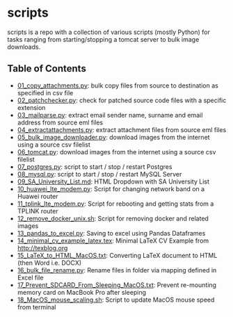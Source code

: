 # scripts
scripts is a repo with a collection of various scripts (mostly Python) for tasks ranging from starting/stopping a tomcat server to bulk image downloads.

## Table of Contents
- [01_copy_attachments.py](https://github.com/jajukajulz/scripts/blob/master/scripts/01_copy_attachments.py): bulk copy files from source to destination as specified in csv file
- [02_patchchecker.py](https://github.com/jajukajulz/scripts/blob/master/scripts/02_patchchecker.py): check for patched source code files with a specific extension
- [03_mailparse.py](https://github.com/jajukajulz/scripts/blob/master/scripts/03_mailparse.py): extract email sender name, surname and email address from source eml files
- [04_extractattachments.py](https://github.com/jajukajulz/scripts/blob/master/scripts/04_extractattachments.py): extract attachment files from source eml files
- [05_bulk_image_downloader.py](https://github.com/jajukajulz/scripts/blob/master/scripts/05_bulk_image_downloader.py): download images from the internet using a source csv filelist
- [06_tomcat.py](https://github.com/jajukajulz/scripts/blob/master/scripts/06_tomcat.py): download images from the internet using a source csv filelist
- [07_postgres.py](https://github.com/jajukajulz/scripts/blob/master/scripts/07_postgres.py): script to start / stop / restart Postgres
- [08_mysql.py](https://github.com/jajukajulz/scripts/blob/master/scripts/08_mysql.py): script to start / stop / restart MySQL Server
- [09_SA_University_List.md](https://github.com/jajukajulz/scripts/blob/master/scripts/09_SA_University_List.md): HTML Dropdown with SA University List
- [10_huawei_lte_modem.py](https://github.com/jajukajulz/scripts/blob/master/scripts/10_huawei_lte_modem.py): Script for changing network band on a Huawei router
- [11_tplink_lte_modem.py](https://github.com/jajukajulz/scripts/blob/master/scripts/11_tplink_lte_modem.py): Script for rebooting and getting stats from a TPLINK router
- [12_remove_docker_unix.sh](https://github.com/jajukajulz/scripts/blob/master/scripts/12_remove_docker_unix.sh): Script for removing docker and related images
- [13_pandas_to_excel.py](https://github.com/jajukajulz/scripts/blob/master/scripts/13_pandas_to_excel.py): Saving to excel using Pandas Dataframes
- [14_minimal_cv_example_latex.tex](https://github.com/jajukajulz/scripts/blob/master/scripts/14_minimal_cv_example_latex.tex): Minimal LaTeX CV Example from http://texblog.org
- [15_LaTeX_to_HTML_MacOS.txt](https://github.com/jajukajulz/scripts/blob/master/scripts/15_LaTeX_to_HTML_MacOS.txt): Converting LaTeX document to HTML (then Word i.e. DOCX)
- [16_bulk_file_rename.py](https://github.com/jajukajulz/scripts/blob/master/scripts/16_bulk_file_rename.py): Rename files in folder via mapping defined in Excel file
- [17_Prevent_SDCARD_From_Sleeping_MacOS.txt](https://github.com/jajukajulz/scripts/blob/master/scripts/17_Prevent_SDCARD_From_Sleeping_MacOS.txt): Prevent re-mounting memory card on MacBook Pro after sleeping
- [18_MacOS_mouse_scaling.sh](https://github.com/jajukajulz/scripts/blob/master/scripts/18_MacOS_mouse_scaling.sh): Script to update MacOS mouse speed from terminal

